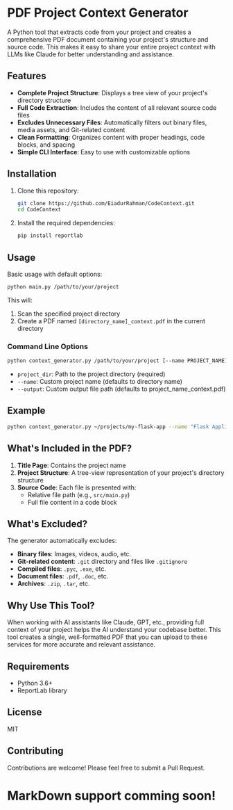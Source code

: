# PDF Project Context Generator

A Python tool that extracts code from your project and creates a comprehensive PDF document containing your project's structure and source code. This makes it easy to share your entire project context with LLMs like Claude for better understanding and assistance.

## Features

- **Complete Project Structure**: Displays a tree view of your project's directory structure
- **Full Code Extraction**: Includes the content of all relevant source code files
- **Excludes Unnecessary Files**: Automatically filters out binary files, media assets, and Git-related content
- **Clean Formatting**: Organizes content with proper headings, code blocks, and spacing
- **Simple CLI Interface**: Easy to use with customizable options

## Installation

1. Clone this repository:
   ```bash
   git clone https://github.com/EiadurRahman/CodeContext.git
   cd CodeContext
   ```

2. Install the required dependencies:
   ```bash
   pip install reportlab
   ```

## Usage

Basic usage with default options:

```bash
python main.py /path/to/your/project
```

This will:
1. Scan the specified project directory
2. Create a PDF named `[directory_name]_context.pdf` in the current directory

### Command Line Options

```bash
python context_generator.py /path/to/your/project [--name PROJECT_NAME] [--output OUTPUT_FILE]
```

- `project_dir`: Path to the project directory (required)
- `--name`: Custom project name (defaults to directory name)
- `--output`: Custom output file path (defaults to project_name_context.pdf)

## Example

```bash
python context_generator.py ~/projects/my-flask-app --name "Flask Application" --output flask_app_context.pdf
```

## What's Included in the PDF?

1. **Title Page**: Contains the project name
2. **Project Structure**: A tree-view representation of your project's directory structure
3. **Source Code**: Each file is presented with:
   - Relative file path (e.g., `src/main.py`)
   - Full file content in a code block

## What's Excluded?

The generator automatically excludes:

- **Binary files**: Images, videos, audio, etc.
- **Git-related content**: `.git` directory and files like `.gitignore`
- **Compiled files**: `.pyc`, `.exe`, etc.
- **Document files**: `.pdf`, `.doc`, etc.
- **Archives**: `.zip`, `.tar`, etc.

## Why Use This Tool?

When working with AI assistants like Claude, GPT, etc., providing full context of your project helps the AI understand your codebase better. This tool creates a single, well-formatted PDF that you can upload to these services for more accurate and relevant assistance.

## Requirements

- Python 3.6+
- ReportLab library

## License

MIT

## Contributing

Contributions are welcome! Please feel free to submit a Pull Request.

# MarkDown support comming soon!
